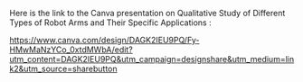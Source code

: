 Here is the link to the Canva presentation on Qualitative Study of Different Types of Robot Arms and Their Specific Applications :


https://www.canva.com/design/DAGK2IEU9PQ/Fy-HMwMaNzYCo_0xtdMWbA/edit?utm_content=DAGK2IEU9PQ&utm_campaign=designshare&utm_medium=link2&utm_source=sharebutton
